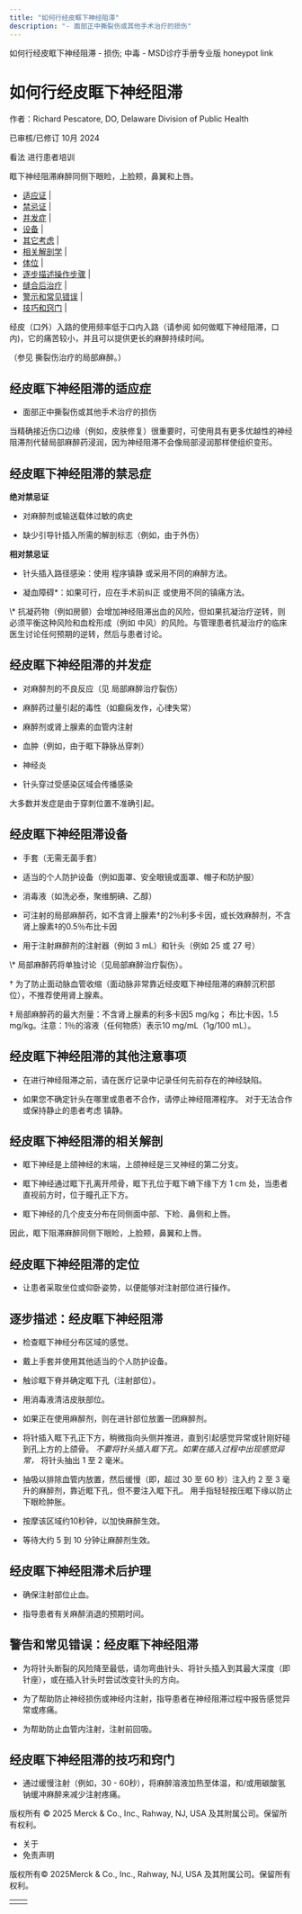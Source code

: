 ```yaml
---
title: "如何行经皮眶下神经阻滞"
description: "- 面部正中撕裂伤或其他手术治疗的损伤"
---
```


﻿如何行经皮眶下神经阻滞 \- 损伤; 中毒 \- MSD诊疗手册专业版 honeypot link

# 如何行经皮眶下神经阻滞

作者：Richard Pescatore, DO, Delaware Division of Public Health

已审核/已修订 10月 2024

看法 进行患者培训

眶下神经阻滞麻醉同侧下眼睑，上脸颊，鼻翼和上唇。

- [适应证](#适应证_v56260508_zh) \|
- [禁忌证](#禁忌证_v56260514_zh) \|
- [并发症](#并发症_v56260530_zh) \|
- [设备](#设备_v56260547_zh) \|
- [其它考虑](#其它考虑_v56260564_zh) \|
- [相关解剖学](#相关解剖学_v56260572_zh) \|
- [体位](#体位_v56260582_zh) \|
- [逐步描述操作步骤](#逐步描述操作步骤_v56260587_zh) \|
- [缝合后治疗](#缝合后治疗_v56260608_zh) \|
- [警示和常见错误](#警示和常见错误_v56260615_zh) \|
- [技巧和窍门](#技巧和窍门_v56260624_zh) \|

经皮（口外）入路的使用频率低于口内入路（请参阅 如何做眶下神经阻滞，口内)，它的痛苦较小，并且可以提供更长的麻醉持续时间。

（参见 撕裂伤治疗的局部麻醉。）

## 经皮眶下神经阻滞的适应症

- 面部正中撕裂伤或其他手术治疗的损伤


当精确接近伤口边缘（例如，皮肤修复）很重要时，可使用具有更多优越性的神经阻滞剂代替局部麻醉药浸润，因为神经阻滞不会像局部浸润那样使组织变形。

## 经皮眶下神经阻滞的禁忌症

**绝对禁忌证**

- 对麻醉剂或输送载体过敏的病史

- 缺少引导针插入所需的解剖标志（例如，由于外伤）


**相对禁忌证**

- 针头插入路径感染：使用 程序镇静 或采用不同的麻醉方法。

- 凝血障碍\*：如果可行，应在手术前纠正 或使用不同的镇痛方法。


\\* 抗凝药物（例如房颤）会增加神经阻滞出血的风险，但如果抗凝治疗逆转，则必须平衡这种风险和血栓形成（例如 中风）的风险。与管理患者抗凝治疗的临床医生讨论任何预期的逆转，然后与患者讨论。

## 经皮眶下神经阻滞的并发症

- 对麻醉剂的不良反应（见 局部麻醉治疗裂伤）

- 麻醉药过量引起的毒性（如癫痫发作，心律失常）

- 麻醉剂或肾上腺素的血管内注射

- 血肿（例如，由于眶下静脉丛穿刺）

- 神经炎

- 针头穿过受感染区域会传播感染


大多数并发症是由于穿刺位置不准确引起。

## 经皮眶下神经阻滞设备

- 手套（无需无菌手套）

- 适当的个人防护设备（例如面罩、安全眼镜或面罩、帽子和防护服）

- 消毒液（如洗必泰，聚维酮碘、乙醇）

- 可注射的局部麻醉药，如不含肾上腺素†的2％利多卡因，或长效麻醉剂，不含肾上腺素‡的0.5％布比卡因

- 用于注射麻醉剂的注射器（例如 3 mL）和针头（例如 25 或 27 号）


\\* 局部麻醉药将单独讨论（见局部麻醉治疗裂伤）。

† 为了防止面动脉血管收缩（面动脉非常靠近经皮眶下神经阻滞的麻醉沉积部位），不推荐使用肾上腺素。

‡ 局部麻醉药的最大剂量：不含肾上腺素的利多卡因5 mg/kg； 布比卡因，1.5 mg/kg。注意：1％的溶液（任何物质）表示10 mg/mL（1g/100 mL）。

## 经皮眶下神经阻滞的其他注意事项

- 在进行神经阻滞之前，请在医疗记录中记录任何先前存在的神经缺陷。

- 如果您不确定针头在哪里或患者不合作，请停止神经阻滞程序。 对于无法合作或保持静止的患者考虑 镇静。


## 经皮眶下神经阻滞的相关解剖

- 眶下神经是上颌神经的末端，上颌神经是三叉神经的第二分支。

- 眶下神经通过眶下孔离开颅骨，眶下孔位于眶下嵴下缘下方 1 cm 处，当患者直视前方时，位于瞳孔正下方。

- 眶下神经的几个皮支分布在同侧面中部、下睑、鼻侧和上唇。


因此，眶下阻滞麻醉同侧下眼睑，上脸颊，鼻翼和上唇。

## 经皮眶下神经阻滞的定位

- 让患者采取坐位或仰卧姿势，以便能够对注射部位进行操作。


## 逐步描述：经皮眶下神经阻滞

- 检查眶下神经分布区域的感觉。

- 戴上手套并使用其他适当的个人防护设备。

- 触诊眶下脊并确定眶下孔（注射部位）。

- 用消毒液清洁皮肤部位。

- 如果正在使用麻醉剂，则在进针部位放置一团麻醉剂。

- 将针插入眶下孔正下方，稍微指向头侧并推进，直到引起感觉异常或针刚好碰到孔上方的上颌骨。 _不要将针头插入眶下孔。如果在插入过程中出现感觉异常，_ 将针头抽出 1 至 2 毫米。

- 抽吸以排除血管内放置，然后缓慢（即，超过 30 至 60 秒）注入约 2 至 3 毫升的麻醉剂，靠近眶下孔，但不要注入眶下孔。 用手指轻轻按压眶下缘以防止下眼睑肿胀。

- 按摩该区域约10秒钟，以加快麻醉生效。

- 等待大约 5 到 10 分钟让麻醉剂生效。


## 经皮眶下神经阻滞术后护理

- 确保注射部位止血。

- 指导患者有关麻醉消退的预期时间。


## 警告和常见错误：经皮眶下神经阻滞

- 为将针头断裂的风险降至最低，请勿弯曲针头、将针头插入到其最大深度（即针座），或在插入针头时尝试改变针头的方向。

- 为了帮助防止神经损伤或神经内注射，指导患者在神经阻滞过程中报告感觉异常或疼痛。

- 为帮助防止血管内注射，注射前回吸。


## 经皮眶下神经阻滞的技巧和窍门

- 通过缓慢注射（例如，30 - 60秒），将麻醉溶液加热至体温，和/或用碳酸氢钠缓冲麻醉来减少注射疼痛。




版权所有 © 2025
Merck & Co., Inc., Rahway, NJ, USA 及其附属公司。保留所有权利。

- 关于
- 免责声明

版权所有© 2025Merck & Co., Inc., Rahway, NJ, USA 及其附属公司。保留所有权利。

|     |     |
| --- | --- |
|  |  |